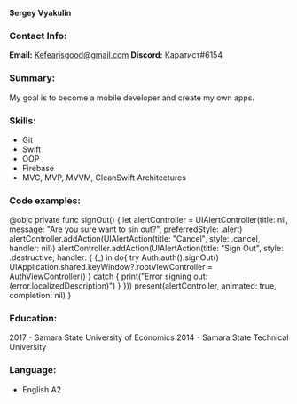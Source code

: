 **Sergey Vyakulin**

### Contact Info:
 **Email:** Kefearisgood@gmail.com
 **Discord:** Каратист#6154


### Summary:
My goal is to become a mobile developer and create my own apps.

### Skills:
* Git
* Swift
* OOP
* Firebase
* MVC, MVP, MVVM, CleanSwift Architectures

### Code examples: 
 
 @objc private func signOut() {
     let alertController = UIAlertController(title: nil, message: "Are you sure want to sin out?", preferredStyle: .alert)
     alertController.addAction(UIAlertAction(title: "Cancel", style: .cancel, handler: nil))
     alertController.addAction(UIAlertAction(title: "Sign Out", style: .destructive, handler: { (_) in
         do{
             try Auth.auth().signOut()
             UIApplication.shared.keyWindow?.rootViewController = AuthViewController()
         } catch {
             print("Error signing out: \(error.localizedDescription)")
         }
     }))
     present(alertController, animated: true, completion: nil)
 }



### Education:
2017 - Samara State University of Economics
2014 - Samara State Technical University

### Language:
* English A2
